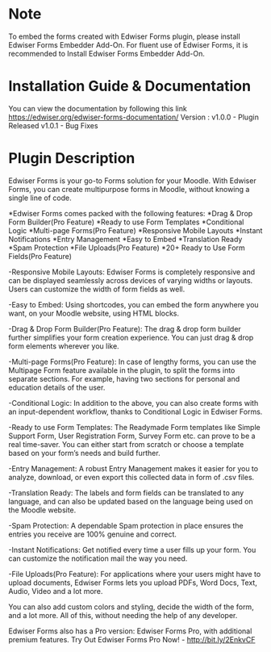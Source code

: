 Note
====
To embed the forms created with Edwiser Forms plugin, please install Edwiser Forms Embedder Add-On. For fluent use of Edwiser Forms, it is recommended to Install Edwiser Forms Embedder Add-On.

Installation Guide & Documentation
==================================
You can view the documentation by following this link https://edwiser.org/edwiser-forms-documentation/
Version :
v1.0.0 - Plugin Released
v1.0.1 - Bug Fixes


Plugin Description
==================
Edwiser Forms is your go-to Forms solution for your Moodle. With Edwiser Forms, you can create multipurpose forms in Moodle, without knowing a single line of code. 

*Edwiser Forms comes packed with the following features:
*Drag & Drop Form Builder(Pro Feature)
*Ready to use Form Templates
*Conditional Logic
*Multi-page Forms(Pro Feature)
*Responsive Mobile Layouts
*Instant Notifications
*Entry Management
*Easy to Embed
*Translation Ready
*Spam Protection
*File Uploads(Pro Feature)
*20+ Ready to Use Form Fields(Pro Feature)


-Responsive Mobile Layouts: Edwiser Forms is completely responsive and can be displayed seamlessly across devices of varying widths or layouts. Users can customize the width of form fields as well. 

-Easy to Embed: Using shortcodes, you can embed the form anywhere you want, on your Moodle website, using HTML blocks. 

-Drag & Drop Form Builder(Pro Feature): The drag & drop form builder further simplifies your form creation experience. You can just drag & drop form elements wherever you like. 

-Multi-page Forms(Pro Feature): In case of lengthy forms, you can use the Multipage Form feature available in the plugin, to split the forms into separate sections. For example, having two sections for personal and education details of the user.

-Conditional Logic: In addition to the above, you can also create forms with an input-dependent workflow, thanks to Conditional Logic in Edwiser Forms.

-Ready to use Form Templates: The Readymade Form templates like Simple Support Form, User Registration Form, Survey Form etc. can prove to be a real time-saver. You can either start from scratch or choose a template based on your form’s needs and build further. 

-Entry Management: A robust Entry Management makes it easier for you to analyze, download, or even export this collected data in form of .csv files. 

-Translation Ready: The labels and form fields can be translated to any language, and can also be updated based on the language being used on the Moodle website.

-Spam Protection: A dependable Spam protection in place ensures the entries you receive are 100% genuine and correct. 

-Instant Notifications: Get notified every time a user fills up your form. You can customize the notification mail the way you need.

-File Uploads(Pro Feature): For applications where your users might have to upload documents, Edwiser Forms lets you upload PDFs, Word Docs, Text, Audio, Video and a lot more.

You can also add custom colors and styling, decide the width of the form, and a lot more. All of this, without needing the help of any developer. 

Edwiser Forms also has a Pro version: Edwiser Forms Pro, with additional premium features. Try Out Edwiser Forms Pro Now! - http://bit.ly/2EnkvCF

